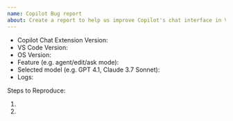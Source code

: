 ```yaml
---
name: Copilot Bug report
about: Create a report to help us improve Copilot's chat interface in VS Code. (Note - Not for VS Code Team Members, they go to internalbacklog or public vscode)
---
```


<!-- Please search existing issues to avoid creating duplicates -->
<!-- Please attach logs to help us diagnose your issue -->

- Copilot Chat Extension Version:
- VS Code Version:
- OS Version:
- Feature (e.g. agent/edit/ask mode):
- Selected model (e.g. GPT 4.1, Claude 3.7 Sonnet):
- Logs:

Steps to Reproduce:

1.
2.
